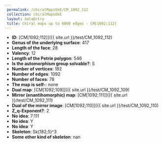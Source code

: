 ```yaml
--- 
 permalink: /chiralMaps6kE/CM_1092_112 
 collection: chiralMaps6kE
 layout: dataEntry
 title: Chiral maps up to 6000 edges - CM[1092;112]
---
```


- **ID**: [CM[1092;112]]({{ site.url }}/test/CM_1092_112)
- **Genus of the underlying surface**: 417
- **Length of the face**: 28
- **Valency**: 12
- **Length of the Petrie polygon**: 546
- **Is the automorphism group solvable?**: S
- **Number of vertices**: 182
- **Number of edges**: 1092
- **Number of faces**: 78
- **The map is self-**: none
- **Dual map**: [CM[1092;109]]({{ site.url }}/test/CM_1092_109)
- **Mirror (enantihomorphic) map**: [CM[1092;111]]({{ site.url }}/test/CM_1092_111)
- **Dual of the mirror image**: [CM[1092;110]]({{ site.url }}/test/CM_1092_110)
- **Z_q-Exponent?**: 2
- **No idea**:  7:111
- **No idea**: Y
- **No idea**: Y
- **Skeleton**: Sk(182;5)^3
- **Some other kind of skeleton**: nan
